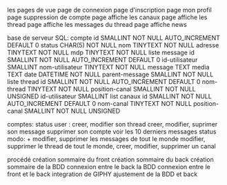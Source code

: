 les pages de vue
page de connexion
page d'inscription
	page mon profil
		page suppression de compte
	page affiche les canaux
		page affiche les thread
			page affiche les messages du thread
	page affiche news


base de serveur SQL:
compte
	id			SMALLINT NOT NULL AUTO_INCREMENT DEFAULT 0 
 	status			CHAR(5) NOT NULL
	nom			TINYTEXT NOT NULL
	adresse			TINYTEXT NOT NULL
	mdp			TINYTEXT NOT NULL
liste message
	id			SMALLINT NOT NULL AUTO_INCREMENT DEFAULT 0 
	id-utilisateur		SMALLINT
	nom-utilisateur		TINYTEXT NOT NULL
	message			TEXT
	media			TEXT
	date			DATETIME NOT NULL
	parent-message		SMALLINT NOT NULL
liste thread
	id 			SMALLINT NOT NULL AUTO_INCREMENT DEFAULT 0 
	nom-thread		TINYTEXT NOT NULL
	position-canal		SMALLINT NOT NULL UNSIGNED
	id-utilisateur		SMALLINT
list canaux
	id 			SMALLINT NOT NULL AUTO_INCREMENT DEFAULT 0 
	nom-canal		TINYTEXT NOT NULL
	position-canal		SMALLINT NOT NULL UNSIGNED

comptes:
status user :
	creer, modifier son thread
	creer, modifier, suprimer son message
	supprimer son compte
	voir les 10 derniers messages
status modo: +
	modifier, supprimer les messages de tout le monde
	modifier, supprimer le thread de tout le monde,
	creer, modifier, supprimer un canal

procédé
création sommaire du front
création sommaire du back
création sommaire de la BDD
connexion entre le back la BDD
connexion entre le front et le back
integration de GIPHY
ajustement de la BDD et back